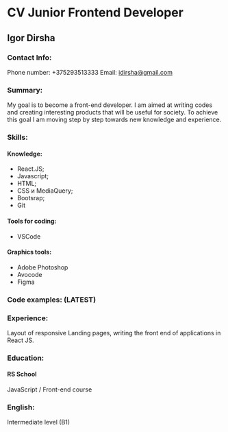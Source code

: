 # CV Junior Frontend Developer

## Igor Dirsha

### Contact Info:

Phone number:
+375293513333
Email:
idirsha@gmail.com

### Summary:

My goal is to become a front-end developer.
I am aimed at writing codes and creating interesting products that will be useful for society. To achieve this goal I am moving step by step towards new knowledge and experience.

### Skills:

#### Knowledge:

- React.JS;
- Javascript;
- HTML;
- CSS и MediaQuery;
- Bootsrap;
- Git

#### Tools for coding:

- VSCode

#### Graphics tools:

- Adobe Photoshop
- Avocode
- Figma

### Code examples: (LATEST)

### Experience:

Layout of responsive Landing pages, writing the front end of applications in React JS.

### Education:

#### RS School

JavaScript / Front-end course

### English:

Intermediate level (B1)
